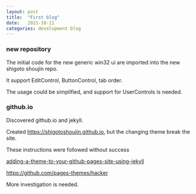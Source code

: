 ```yaml
---
layout: post
title:  "First blog"
date:   2021-10-11
categories: development blog
---
```


### new repository
The initial code for the new generic win32 ui are imported into the new shigoto shoujin repo.

It support EditControl, ButtonControl, tab order.

The usage could be simplified, and support for UserControls is needed.

### github.io
Discovered github.io and jekyll.

Created https://shigotoshoujin.github.io, but the changing theme break the site.

These instructions were followed without success

[adding-a-theme-to-your-github-pages-site-using-jekyll](https://docs.github.com/en/pages/setting-up-a-github-pages-site-with-jekyll/adding-a-theme-to-your-github-pages-site-using-jekyll)

https://github.com/pages-themes/hacker

More investigation is needed.
